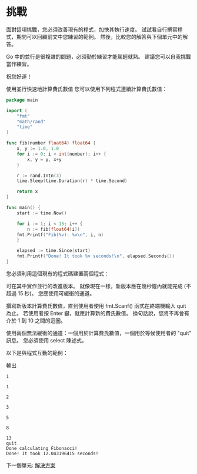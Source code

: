 # 挑戰

面對這項挑戰，您必須改善現有的程式，加快其執行速度。 試試看自行撰寫程式，期間可以回顧前文中您練習的範例。 然後，比較您的解答與下個單元中的解答。

Go 中的並行是很複雜的問題，必須勤於練習才能駕輕就熟。 建議您可以自我挑戰當作練習。

祝您好運！

使用並行快速地計算費氏數值
您可以使用下列程式連續計算費氏數值：

```Go
package main

import (
    "fmt"
    "math/rand"
    "time"
)

func fib(number float64) float64 {
    x, y := 1.0, 1.0
    for i := 0; i < int(number); i++ {
        x, y = y, x+y
    }

    r := rand.Intn(3)
    time.Sleep(time.Duration(r) * time.Second)

    return x
}

func main() {
    start := time.Now()

    for i := 1; i < 15; i++ {
        n := fib(float64(i))
    fmt.Printf("Fib(%v): %v\n", i, n)
    }

    elapsed := time.Since(start)
    fmt.Printf("Done! It took %v seconds!\n", elapsed.Seconds())
}
```
您必須利用這個現有的程式碼建置兩個程式：

可在其中實作並行的改進版本。 就像現在一樣，新版本應在幾秒鐘內就能完成 (不超過 15 秒)。 您應使用可緩衝的通道。

撰寫新版本計算費氏數值，直到使用者使用 fmt.Scanf() 函式在終端機輸入 quit 為止。 若使用者按 Enter 鍵，就應計算新的費氏數值。 換句話說，您將不再會有介於 1 到 10 之間的迴圈。

使用兩個無法緩衝的通道：一個用於計算費氏數值，一個用於等候使用者的 "quit" 訊息。 您必須使用 select 陳述式。

以下是與程式互動的範例：

輸出
```
1

1

2

3

5

8

13
quit
Done calculating Fibonacci!
Done! It took 12.043196415 seconds!
```

下一個單元: [解決方案](./channel4.md)